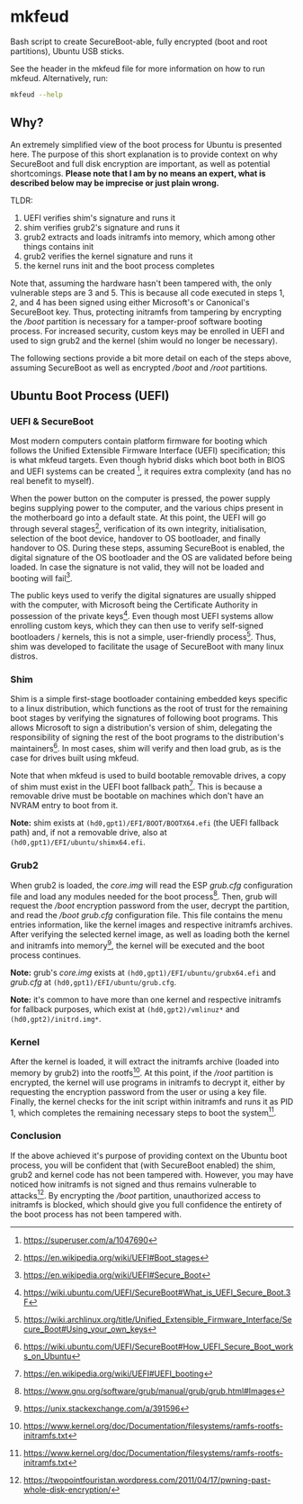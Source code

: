 # mkfeud
Bash script to create SecureBoot-able, fully encrypted (boot and root partitions), Ubuntu USB sticks.

See the header in the mkfeud file for more information on how to run mkfeud. Alternatively, run:
```sh
mkfeud --help
```

## Why?

An extremely simplified view of the boot process for Ubuntu is presented here. The purpose of this short explanation is to provide context on why SecureBoot and full disk encryption are important, as well as potential shortcomings. **Please note that I am by no means an expert, what is described below may be imprecise or just plain wrong.**

TLDR:
1. UEFI verifies shim's signature and runs it
2. shim verifies grub2's signature and runs it
3. grub2 extracts and loads initramfs into memory, which among other things contains init
4. grub2 verifies the kernel signature and runs it
5. the kernel runs init and the boot process completes

Note that, assuming the hardware hasn't been tampered with, the only vulnerable steps are 3 and 5. This is because all code executed in steps 1, 2, and 4 has been signed using either Microsoft's or Canonical's SecureBoot key. Thus, protecting initramfs from tampering by encrypting the */boot* partition is necessary for a tamper-proof software booting process. For increased security, custom keys may be enrolled in UEFI and used to sign grub2 and the kernel (shim would no longer be necessary).

The following sections provide a bit more detail on each of the steps above, assuming SecureBoot as well as encrypted */boot* and */root* partitions.

## Ubuntu Boot Process (UEFI)

### UEFI & SecureBoot
Most modern computers contain platform firmware for booting which follows the Unified Extensible Firmware Interface (UEFI) specification; this is what mkfeud targets. Even though hybrid disks which boot both in BIOS and UEFI systems can be created [^1], it requires extra complexity (and has no real benefit to myself).

[^1]: https://superuser.com/a/1047690

When the power button on the computer is pressed, the power supply begins supplying power to the computer, and the various chips present in the motherboard go into a default state. At this point, the UEFI will go through several stages[^2], verification of its own integrity, initialisation, selection of the boot device, handover to OS bootloader, and finally handover to OS. During these steps, assuming SecureBoot is enabled, the digital signature of the OS bootloader and the OS are validated before being loaded. In case the signature is not valid, they will not be loaded and booting will fail[^3].

[^2]: https://en.wikipedia.org/wiki/UEFI#Boot_stages
[^3]: https://en.wikipedia.org/wiki/UEFI#Secure_Boot

The public keys used to verify the digital signatures are usually shipped with the computer, with Microsoft being the Certificate Authority in possession of the private keys[^4]. Even though most UEFI systems allow enrolling custom keys, which they can then use to verify self-signed bootloaders / kernels, this is not a simple, user-friendly process[^5]. Thus, shim was developed to facilitate the usage of SecureBoot with many linux distros.

[^4]: https://wiki.ubuntu.com/UEFI/SecureBoot#What_is_UEFI_Secure_Boot.3F
[^5]: https://wiki.archlinux.org/title/Unified_Extensible_Firmware_Interface/Secure_Boot#Using_your_own_keys

### Shim
Shim is a simple first-stage bootloader containing embedded keys specific to a linux distribution, which functions as the root of trust for the remaining boot stages by verifying the signatures of following boot programs. This allows Microsoft to sign a distribution's version of shim, delegating the responsibility of signing the rest of the boot programs to the distribution's maintainers[^6]. In most cases, shim will verify and then load grub, as is the case for drives built using mkfeud.

[^6]: https://wiki.ubuntu.com/UEFI/SecureBoot#How_UEFI_Secure_Boot_works_on_Ubuntu

Note that when mkfeud is used to build bootable removable drives, a copy of shim must exist in the UEFI boot fallback path[^7]. This is because a removable drive must be bootable on machines which don't have an NVRAM entry to boot from it.

[^7]: https://en.wikipedia.org/wiki/UEFI#UEFI_booting

**Note:** shim exists at `(hd0,gpt1)/EFI/BOOT/BOOTX64.efi` (the UEFI fallback path) and, if not a removable drive, also at `(hd0,gpt1)/EFI/ubuntu/shimx64.efi`.

### Grub2
When grub2 is loaded, the *core.img* will read the ESP *grub.cfg* configuration file and load any modules needed for the boot process[^8]. Then, grub will request the */boot* encryption password from the user, decrypt the partition, and read the */boot grub.cfg* configuration file. This file contains the menu entries information, like the kernel images and respective initramfs archives. After verifying the selected kernel image, as well as loading both the kernel and initramfs into memory[^9], the kernel will be executed and the boot process continues.

[^8]: https://www.gnu.org/software/grub/manual/grub/grub.html#Images

[^9]: https://unix.stackexchange.com/a/391596

**Note:** grub's *core.img* exists at `(hd0,gpt1)/EFI/ubuntu/grubx64.efi` and *grub.cfg* at `(hd0,gpt1)/EFI/ubuntu/grub.cfg`.

**Note:** it's common to have more than one kernel and respective initramfs for fallback purposes, which exist at `(hd0,gpt2)/vmlinuz*` and `(hd0,gpt2)/initrd.img*`.

### Kernel
After the kernel is loaded, it will extract the initramfs archive (loaded into memory by grub2) into the rootfs[^10]. At this point, if the */root* partition is encrypted, the kernel will use programs in initramfs to decrypt it, either by requesting the encryption password from the user or using a key file. Finally, the kernel checks for the init script within initramfs and runs it as PID 1, which completes the remaining necessary steps to boot the system[^10].

[^10]: https://www.kernel.org/doc/Documentation/filesystems/ramfs-rootfs-initramfs.txt

### Conclusion

If the above achieved it's purpose of providing context on the Ubuntu boot process, you will be confident that (with SecureBoot enabled) the shim, grub2 and kernel code has not been tampered with. However, you may have noticed how initramfs is not signed and thus remains vulnerable to attacks[^11]. By encrypting the */boot* partition, unauthorized access to initramfs is blocked, which should give you full confidence the entirety of the boot process has not been tampered with.

[^11]: https://twopointfouristan.wordpress.com/2011/04/17/pwning-past-whole-disk-encryption/


